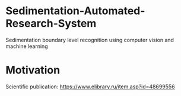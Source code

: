 # Sedimentation-Automated-Research-System
Sedimentation boundary level recognition using computer vision and machine learning


# Motivation
Scientific publication: https://www.elibrary.ru/item.asp?id=48699556
